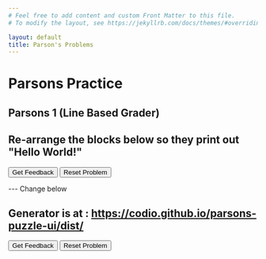 ```yaml
---
# Feel free to add content and custom Front Matter to this file.
# To modify the layout, see https://jekyllrb.com/docs/themes/#overriding-theme-defaults

layout: default
title: Parson's Problems
---
```

# Parsons Practice

## Parsons 1 (Line Based Grader)
## Re-arrange the blocks below so they print out "Hello World!"

<div id="p1-sortableTrash" class="sortable-code"></div>
<div id="p1-sortable" class="sortable-code"></div>
<div style="clear:both;"></div>
<p>
    <input id="p1-feedbackLink" value="Get Feedback" type="button" />
    <input id="p1-newInstanceLink" value="Reset Problem" type="button" />
</p>
---
Change below

Generator is at : https://codio.github.io/parsons-puzzle-ui/dist/
---
<div id="Activity 1-sortableTrash" class="sortable-code"></div> 
<div id="Activity 1-sortable" class="sortable-code"></div> 
<div style="clear:both;"></div> 
<p> 
    <input id="Activity 1-feedbackLink" value="Get Feedback" type="button" /> 
    <input id="Activity 1-newInstanceLink" value="Reset Problem" type="button" /> 
</p> 
<script type="text/javascript"> 
(function(){
  var initial = "void setup ()\n" +
    "{\n" +
    "  Serial.begin(9600);\n" +
    "}\n" +
    "void loop()\n" +
    "{\n" +
    "while (true)\n" +
    "  {\n" +
    "  Serial.println(&quot;test&quot;);\n" +
    "  delay(1000);\n" +
    "  }\n" +
    "}\n" +
    "while (false) #distractor\n" +
    "void set up () #distractor\n" +
    "  Serial.begin(9600) #distractor";
  var parsonsPuzzle = new ParsonsWidget({
    "sortableId": "Activity 1-sortable",
    "max_wrong_lines": 10,
    "grader": ParsonsWidget._graders.LineBasedGrader,
    "exec_limit": 2500,
    "can_indent": true,
    "x_indent": 50,
    "lang": "en",
    "trashId": "Activity 1-sortableTrash"
  });
  parsonsPuzzle.init(initial);
  parsonsPuzzle.shuffleLines();
  $("#Activity 1-newInstanceLink").click(function(event){ 
      event.preventDefault(); 
      parsonsPuzzle.shuffleLines(); 
  }); 
  $("#Activity 1-feedbackLink").click(function(event){ 
      event.preventDefault(); 
      parsonsPuzzle.getFeedback(); 
  }); 
})(); 
</script>


